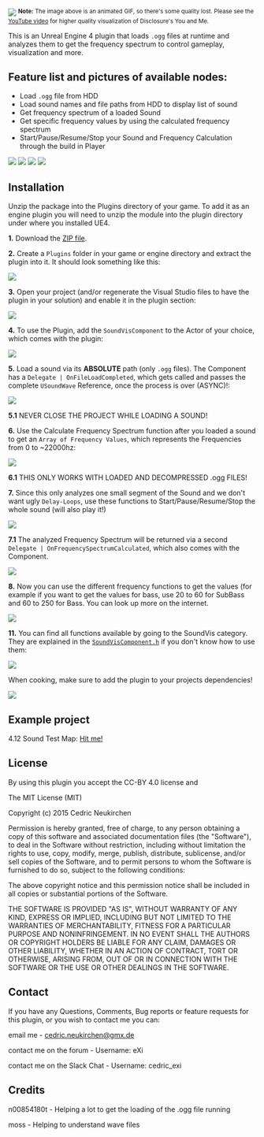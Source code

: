 [![](http://imgur.com/DWGECXG.gif)](https://www.youtube.com/watch?v=N4eA68BEpak)
<sup>**Note:** The image above is an animated GIF, so there's some quality lost. Please see the [YouTube video](https://www.youtube.com/watch?v=N4eA68BEpak) for higher quality visualization of Disclosure's You and Me.</sup>

This is an Unreal Engine 4 plugin that loads `.ogg` files at runtime and analyzes them to get the frequency spectrum to control gameplay, visualization and more.


Feature list and pictures of available nodes:
---------------------------------------------

* Load `.ogg` file from HDD
* Load sound names and file paths from HDD to display list of sound
* Get frequency spectrum of a loaded Sound
* Get specific frequency values by using the calculated frequency spectrum
* Start/Pause/Resume/Stop your Sound and Frequency Calculation through the build in Player

![](http://puu.sh/opY1K/16c2b7b3c5.jpg)
![](http://puu.sh/opYtT/ed734b2396.png)
![](http://puu.sh/opYPr/e850f7baf0.jpg)
![](http://puu.sh/oq0nd/c72fb3d48e.jpg)

Installation
-------------
Unzip the package into the Plugins directory of your game. 
To add it as an engine plugin you will need to unzip the module into the plugin directory under where you installed UE4.


**1.** Download the [ZIP file](https://github.com/eXifreXi/eXiSoundVis/archive/4.11.zip).

**2.** Create a `Plugins` folder in your game or engine directory and extract the plugin into it. It should look something like this:

![](http://puu.sh/oqMnc/f1f3292bc0.png)

**3.** Open your project (and/or regenerate the Visual Studio files to have the plugin in your solution) and enable it in the plugin section:

![](http://puu.sh/oqM0q/9a07b082eb.png)

**4.** To use the Plugin, add the `SoundVisComponent` to the Actor of your choice, which comes with the plugin:

![](http://puu.sh/oqMuE/10892c5bc2.png)

**5.** Load a sound via its **ABSOLUTE** path (only `.ogg` files). The Component has a `Delegate | OnFileLoadCompleted`, which gets called and passes the complete `USoundWave` Reference, once the process is over (ASYNC)!:

![](http://puu.sh/oqN7E/72273737df.jpg)

**5.1** NEVER CLOSE THE PROJECT WHILE LOADING A SOUND!

**6.** Use the  Calculate Frequency Spectrum function after you loaded a sound to get an `Array of Frequency Values`, which represents the Frequencies from 0 to ~22000hz:

![](http://puu.sh/oqNpa/8a3b11650c.jpg)

**6.1** THIS ONLY WORKS WITH LOADED AND DECOMPRESSED .ogg FILES!

**7.** Since this only analyzes one small segment of the Sound and we don't want ugly `Delay-Loops`, use these functions to Start/Pause/Resume/Stop the whole sound (will also play it!) 

![](http://puu.sh/opYPr/e850f7baf0.jpg)

**7.1** The analyzed Frequency Spectrum will be returned via a second `Delegate | OnFrequencySpectrumCalculated`, which also comes with the Component.

![](http://puu.sh/opYVk/aaf6479271.jpg)

**8.** Now you can use the different frequency functions to get the values (for example if you want to get the values for bass, use 20 to 60 for SubBass and 60 to 250 for Bass. You can look up more on the internet.

![](http://puu.sh/opYtT/ed734b2396.png)

**11.** You can find all functions available by going to the SoundVis category. They are explained in the [`SoundVisComponent.h`](https://github.com/eXifreXi/eXiSoundVis/blob/4.11/Source/eXiSoundVis/Public/SoundVisComponent.h) if you don't know how to use them:

![](http://puu.sh/oqNUm/317177f03d.png)

When cooking, make sure to add the plugin to your projects dependencies!

![](http://i.imgur.com/fh8VB1T.png)


Example project
---------------


4.12 Sound Test Map: [Hit me!](http://exi.bnslv.de/Downloads/SoundTest412.rar)

License
-------------
By using this plugin you accept the CC-BY 4.0 license and

The MIT License (MIT)

Copyright (c) 2015 Cedric Neukirchen

Permission is hereby granted, free of charge, to any person obtaining a copy
of this software and associated documentation files (the "Software"), to deal
in the Software without restriction, including without limitation the rights
to use, copy, modify, merge, publish, distribute, sublicense, and/or sell
copies of the Software, and to permit persons to whom the Software is
furnished to do so, subject to the following conditions:

The above copyright notice and this permission notice shall be included in all
copies or substantial portions of the Software.

THE SOFTWARE IS PROVIDED "AS IS", WITHOUT WARRANTY OF ANY KIND, EXPRESS OR
IMPLIED, INCLUDING BUT NOT LIMITED TO THE WARRANTIES OF MERCHANTABILITY,
FITNESS FOR A PARTICULAR PURPOSE AND NONINFRINGEMENT. IN NO EVENT SHALL THE
AUTHORS OR COPYRIGHT HOLDERS BE LIABLE FOR ANY CLAIM, DAMAGES OR OTHER
LIABILITY, WHETHER IN AN ACTION OF CONTRACT, TORT OR OTHERWISE, ARISING FROM,
OUT OF OR IN CONNECTION WITH THE SOFTWARE OR THE USE OR OTHER DEALINGS IN THE
SOFTWARE.


Contact
-------------
If you have any Questions, Comments, Bug reports or feature requests for this plugin, 
or you wish to contact me you can:

email me - cedric.neukirchen@gmx.de

contact me on the forum - Username: eXi

contact me on the Slack Chat - Username: cedric_exi


Credits
--------------
n00854180t 	- Helping a lot to get the loading of the .ogg file running

moss		- Helping to understand wave files
